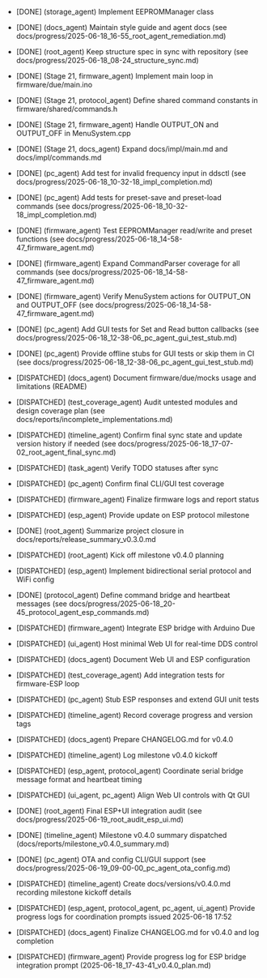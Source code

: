 - [DONE] (storage_agent) Implement EEPROMManager class
- [DONE] (docs_agent) Maintain style guide and agent docs (see docs/progress/2025-06-18_16-55_root_agent_remediation.md)
- [DONE] (root_agent) Keep structure spec in sync with repository (see docs/progress/2025-06-18_08-24_structure_sync.md)
- [DONE] (Stage 21, firmware_agent) Implement main loop in firmware/due/main.ino
- [DONE] (Stage 21, protocol_agent) Define shared command constants in firmware/shared/commands.h
- [DONE] (Stage 21, firmware_agent) Handle OUTPUT_ON and OUTPUT_OFF in MenuSystem.cpp
- [DONE] (Stage 21, docs_agent) Expand docs/impl/main.md and docs/impl/commands.md
- [DONE] (pc_agent) Add test for invalid frequency input in ddsctl (see docs/progress/2025-06-18_10-32-18_impl_completion.md)
- [DONE] (pc_agent) Add tests for preset-save and preset-load commands (see docs/progress/2025-06-18_10-32-18_impl_completion.md)
- [DONE] (firmware_agent) Test EEPROMManager read/write and preset functions (see docs/progress/2025-06-18_14-58-47_firmware_agent.md)
- [DONE] (firmware_agent) Expand CommandParser coverage for all commands (see docs/progress/2025-06-18_14-58-47_firmware_agent.md)
- [DONE] (firmware_agent) Verify MenuSystem actions for OUTPUT_ON and OUTPUT_OFF (see docs/progress/2025-06-18_14-58-47_firmware_agent.md)
- [DONE] (pc_agent) Add GUI tests for Set and Read button callbacks (see docs/progress/2025-06-18_12-38-06_pc_agent_gui_test_stub.md)
- [DONE] (pc_agent) Provide offline stubs for GUI tests or skip them in CI (see docs/progress/2025-06-18_12-38-06_pc_agent_gui_test_stub.md)
- [DISPATCHED] (docs_agent) Document firmware/due/mocks usage and limitations (README)
- [DISPATCHED] (test_coverage_agent) Audit untested modules and design coverage plan (see docs/reports/incomplete_implementations.md)
- [DISPATCHED] (timeline_agent) Confirm final sync state and update version history if needed (see docs/progress/2025-06-18_17-07-02_root_agent_final_sync.md)
- [DISPATCHED] (task_agent) Verify TODO statuses after sync
- [DISPATCHED] (pc_agent) Confirm final CLI/GUI test coverage
- [DISPATCHED] (firmware_agent) Finalize firmware logs and report status
- [DISPATCHED] (esp_agent) Provide update on ESP protocol milestone
- [DONE] (root_agent) Summarize project closure in docs/reports/release_summary_v0.3.0.md

- [DISPATCHED] (root_agent) Kick off milestone v0.4.0 planning
- [DISPATCHED] (esp_agent) Implement bidirectional serial protocol and WiFi config
- [DONE] (protocol_agent) Define command bridge and heartbeat messages (see docs/progress/2025-06-18_20-45_protocol_agent_esp_commands.md)
- [DISPATCHED] (firmware_agent) Integrate ESP bridge with Arduino Due
- [DISPATCHED] (ui_agent) Host minimal Web UI for real-time DDS control
- [DISPATCHED] (docs_agent) Document Web UI and ESP configuration
- [DISPATCHED] (test_coverage_agent) Add integration tests for firmware-ESP loop
- [DISPATCHED] (pc_agent) Stub ESP responses and extend GUI unit tests
- [DISPATCHED] (timeline_agent) Record coverage progress and version tags
- [DISPATCHED] (docs_agent) Prepare CHANGELOG.md for v0.4.0
- [DISPATCHED] (timeline_agent) Log milestone v0.4.0 kickoff

- [DISPATCHED] (esp_agent, protocol_agent) Coordinate serial bridge message format and heartbeat timing
- [DISPATCHED] (ui_agent, pc_agent) Align Web UI controls with Qt GUI
- [DONE] (root_agent) Final ESP+UI integration audit (see docs/progress/2025-06-19_root_audit_esp_ui.md)
- [DONE] (timeline_agent) Milestone v0.4.0 summary dispatched (docs/reports/milestone_v0.4.0_summary.md)
- [DONE] (pc_agent) OTA and config CLI/GUI support (see docs/progress/2025-06-19_09-00-00_pc_agent_ota_config.md)
- [DISPATCHED] (timeline_agent) Create docs/versions/v0.4.0.md recording milestone kickoff details
- [DISPATCHED] (esp_agent, protocol_agent, pc_agent, ui_agent) Provide progress logs for coordination prompts issued 2025-06-18 17:52
- [DISPATCHED] (docs_agent) Finalize CHANGELOG.md for v0.4.0 and log completion
- [DISPATCHED] (firmware_agent) Provide progress log for ESP bridge integration prompt (2025-06-18_17-43-41_v0.4.0_plan.md)

